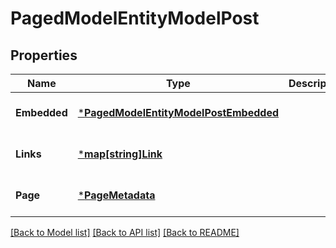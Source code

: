 # PagedModelEntityModelPost

## Properties
Name | Type | Description | Notes
------------ | ------------- | ------------- | -------------
**Embedded** | [***PagedModelEntityModelPostEmbedded**](PagedModelEntityModelPost__embedded.md) |  | [optional] [default to null]
**Links** | [***map[string]Link**](map.md) |  | [optional] [default to null]
**Page** | [***PageMetadata**](PageMetadata.md) |  | [optional] [default to null]

[[Back to Model list]](../README.md#documentation-for-models) [[Back to API list]](../README.md#documentation-for-api-endpoints) [[Back to README]](../README.md)

